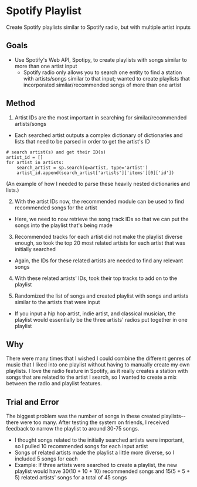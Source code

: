 # Spotify Playlist
Create Spotify playlists similar to Spotify radio, but with multiple artist inputs

## Goals
- Use Spotify's Web API, Spotipy, to create playlists with songs similar to more than one artist input
  - Spotify radio only allows you to search one entity to find a station with artists/songs similar to that input; wanted to create playlists that incorporated similar/recommended songs of more than one artist

## Method
1. Artist IDs are the most important in searching for similar/recommended artists/songs
  - Each searched artist outputs a complex dictionary of dictionaries and lists that need to be parsed in order to get the artist's ID
  ```
  # search artist(s) and get their ID(s)
  artist_id = []
  for artist in artists:
      search_artist = sp.search(q=artist, type='artist')
      artist_id.append(search_artist['artists']['items'][0]['id'])
  ```
  (An example of how I needed to parse these heavily nested dictionaries and lists.)

2. With the artist IDs now, the recommended module can be used to find recommended songs for the artist
  - Here, we need to now retrieve the song track IDs so that we can put the songs into the playlist that's being made

3. Recommended tracks for each artist did not make the playlist diverse enough, so took the top 20 most related artists for each artist that was initially searched
  - Again, the IDs for these related artists are needed to find any relevant songs

4. With these related artists' IDs, took their top tracks to add on to the playlist

5. Randomized the list of songs and created playlist with songs and artists similar to the artists that were input
  - If you input a hip hop artist, indie artist, and classical musician, the playlist would essentially be the three artists' radios put together in one playlist

## Why
There were many times that I wished I could combine the different genres of music that I liked into one playlist without having to manually create my own playlists. I love the radio feature in Spotify, as it really creates a station with songs that are related to the artist I search, so I wanted to create a mix between the radio and playlist features.

## Trial and Error
The biggest problem was the number of songs in these created playlists--there were too many. After testing the system on friends, I received feedback to narrow the playlist to around 30-75 songs.
- I thought songs related to the initially searched artists were important, so I pulled 10 recommended songs for each input artist
- Songs of related artists made the playlist a little more diverse, so I included 5 songs for each
- Example: If three artists were searched to create a playlist, the new playlist would have 30(10 + 10 + 10) recommended songs and 15(5 + 5 + 5) related artists' songs for a total of 45 songs
